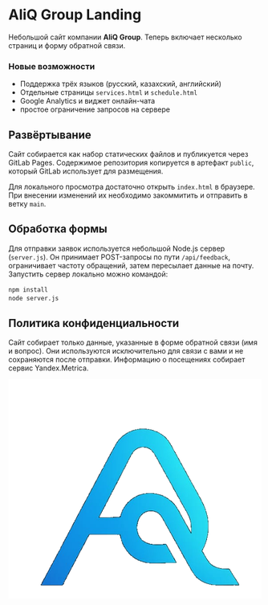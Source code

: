 # AliQ Group Landing

Небольшой сайт компании **AliQ Group**. Теперь включает несколько страниц и форму обратной связи.

### Новые возможности
- Поддержка трёх языков (русский, казахский, английский)
- Отдельные страницы `services.html` и `schedule.html`
- Google Analytics и виджет онлайн-чата
- простое ограничение запросов на сервере

## Развёртывание

Сайт собирается как набор статических файлов и публикуется через GitLab Pages. Содержимое репозитория копируется в артефакт `public`, который GitLab использует для размещения.

Для локального просмотра достаточно открыть `index.html` в браузере. При внесении изменений их необходимо закоммитить и отправить в ветку `main`.

## Обработка формы

Для отправки заявок используется небольшой Node.js сервер (`server.js`). Он принимает POST-запросы по пути `/api/feedback`, ограничивает частоту обращений, затем пересылает данные на почту. Запустить сервер локально можно командой:

```bash
npm install
node server.js
```

## Политика конфиденциальности

Сайт собирает только данные, указанные в форме обратной связи (имя и вопрос). Они используются исключительно для связи с вами и не сохраняются после отправки. Информацию о посещениях собирает сервис Yandex.Metrica.

![](logo.png)

